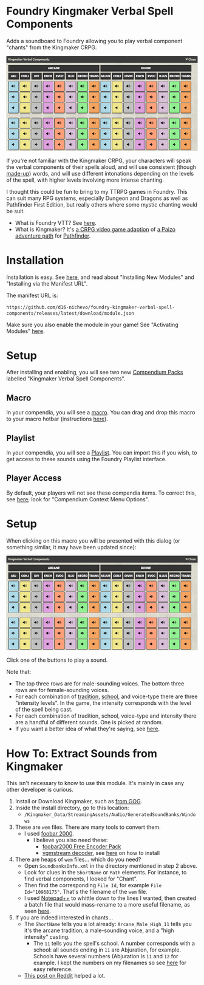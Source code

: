 # Foundry Kingmaker Verbal Spell Components

Adds a soundboard to Foundry allowing you to play verbal component "chants" from the Kingmaker CRPG.

![Screenshot of this module's dialog](/screenshot.png)

If you're not familiar with the Kingmaker CRPG, your characters will speak the verbal components of their spells aloud, and will use consistent (though [made-up](https://www.reddit.com/r/Pathfinder_Kingmaker/comments/gbh5yr/comment/fp98a35/?utm_source=share&utm_medium=web3x&utm_name=web3xcss&utm_term=1)) words, and will use different intonations depending on the levels of the spell, with higher levels involving more intense chanting.

I thought this could be fun to bring to my TTRPG games in Foundry. This can suit many RPG systems, especially Dungeon and Dragons as well as Pathfinder First Edition, but really others where some mystic chanting would be suit.

* What is Foundry VTT? See [here](https://foundryvtt.com/).
* What is Kingmaker? It's [a CRPG video game adaption](https://en.wikipedia.org/wiki/Pathfinder:_Kingmaker) of [a Paizo adventure path](https://paizo.com/store/pathfinder/adventures/adventurePath/kingmakerap) for [Pathfinder](https://paizo.com/pathfinder).

# Installation

Installation is easy. See [here](https://foundryvtt.com/article/modules/), and read about "Installing New Modules" and "Installing via the Manifest URL".

The manifest URL is:

```
https://github.com/d16-nichevo/foundry-kingmaker-verbal-spell-components/releases/latest/download/module.json
```

Make sure you also enable the module in your game! See "Activating Modules" [here](https://foundryvtt.com/article/modules/).

# Setup

After installing and enabling, you will see two new [Compendium Packs](https://foundryvtt.com/article/compendium/) labelled "Kingmaker Verbal Spell Components".

## Macro

In your compendia, you will see a [macro](https://foundryvtt.com/article/macros/). You can drag and drop this macro to your macro hotbar (instructions [here](https://foundryvtt.com/article/macros/)).

## Playlist

In your compendia, you will see a [Playlist](https://foundryvtt.com/article/playlists/). You can import this if you wish, to get access to these sounds using the Foundry Playlist interface.

## Player Access

By default, your players will not see these compendia items. To correct this, see [here](https://foundryvtt.com/article/compendium/); look for "Compendium Context Menu Options".

# Setup

When clicking on this macro you will be presented with this dialog (or something similar, it may have been updated since):

![Screenshot of this module's dialog](/screenshot.png)

Click one of the buttons to play a sound.

Note that:

* The top three rows are for male-sounding voices. The bottom three rows are for female-sounding voices.
* For each combination of [tradition](https://aonprd.com/Rules.aspx?ID=202), [school](https://aonprd.com/Rules.aspx?ID=214), and voice-type there are three "intensity levels". In the game, the intensity corresponds with the level of the spell being cast.
* For each combination of tradition, school, voice-type and intensity there are a handful of different sounds. One is picked at random.
* If you want a better idea of what they're saying, see [here](https://www.reddit.com/r/Pathfinder_Kingmaker/comments/gbh5yr/comment/fp98a35/?utm_source=share&utm_medium=web3x&utm_name=web3xcss&utm_term=1).

# How To: Extract Sounds from Kingmaker

This isn't necessary to know to use this module. It's mainly in case any other developer is curious.

1. Install or Download Kingmaker, such as [from GOG](https://www.gog.com/en/game/pathfinder_kingmaker_explorer_edition).
1. Inside the install directory, go to this location:
   * `/Kingmaker_Data/StreamingAssets/Audio/GeneratedSoundBanks/Windows`
1. These are `wem` files. There are many tools to convert them.
   * I used [foobar 2000](https://www.foobar2000.org/).
     * I believe you also need these:
       * [foobar2000 Free Encoder Pack](https://www.foobar2000.org/encoderpack)
	   * [vgmstream decoder](https://www.foobar2000.org/components/view/foo_input_vgmstream), see [here](https://wiki.hydrogenaud.io/index.php?title=Foobar2000:How_to_install_a_component) on how to install
1. There are heaps of `wem` files... which do you need?
   * Open `SoundbanksInfo.xml` in the directory mentioned in step 2 above.
   * Look for clues in the `ShortName` or `Path` elements. For instance, to find verbal components, I looked for "Chant".
   * Then find the corresponding `File Id`, for example `File Id="10968175"`. That's the filename of the `wem` file.
   * I used [Notepad++](https://notepad-plus-plus.org/) to whittle down to the lines I wanted, then created a batch file that would mass-rename to a more useful filename, as seen [here](https://github.com/d16-nichevo/foundry-kingmaker-verbal-spell-components/tree/main/sounds).
1. If you are indeed interested in chants...
   * The `ShortName` tells you a lot already: `Arcane_Male_High_11` tells you it's the arcane tradition, a male-sounding voice, and a "high intensity" casting.
     * The `11` tells you the spell's school. A number corresponds with a school: all sounds ending in `11` are Abjuration, for example. Schools have several numbers (Abjuration is `11` and `12` for example. I kept the numbers on my filenames so see [here](https://github.com/d16-nichevo/foundry-kingmaker-verbal-spell-components/tree/main/sounds) for easy reference.
   * [This post on Reddit](https://www.reddit.com/r/Pathfinder_Kingmaker/comments/gbh5yr/comment/fp98a35/?utm_source=share&utm_medium=web3x&utm_name=web3xcss&utm_term=1) helped a lot.